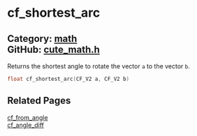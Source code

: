 [](../header.md ':include')

# cf_shortest_arc

Category: [math](/api_reference?id=math)  
GitHub: [cute_math.h](https://github.com/RandyGaul/cute_framework/blob/master/include/cute_math.h)  
---

Returns the shortest angle to rotate the vector `a` to the vector `b`.

```cpp
float cf_shortest_arc(CF_V2 a, CF_V2 b)
```

## Related Pages

[cf_from_angle](/math/cf_from_angle.md)  
[cf_angle_diff](/math/cf_angle_diff.md)  
